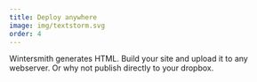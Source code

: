 ```yaml
---
title: Deploy anywhere
image: img/textstorm.svg
order: 4
---
```


Wintersmith generates HTML. Build your site and upload it to any webserver.
Or why not publish directly to your dropbox.
